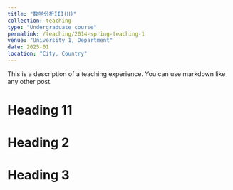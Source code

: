 ```yaml
---
title: "数学分析III(H)"
collection: teaching
type: "Undergraduate course"
permalink: /teaching/2014-spring-teaching-1
venue: "University 1, Department"
date: 2025-01
location: "City, Country"
---
```


This is a description of a teaching experience. You can use markdown like any other post.

Heading 11
======

Heading 2
======

Heading 3
======
